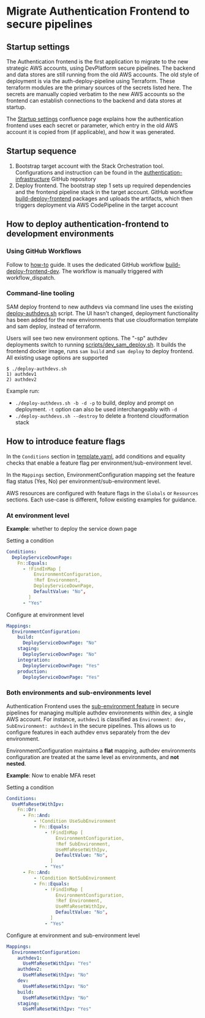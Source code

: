 # Migrate Authentication Frontend to secure pipelines

## Startup settings

The Authentication frontend is the first application to migrate to the new strategic AWS accounts, using DevPlatform secure pipelines. The backend and data stores are still running from the old AWS accounts. The old style of deployment is via the auth-deploy-pipeline using Terraform. These terraform modules are the primary sources of the secrets listed here. The secrets are manually copied verbatim to the new AWS accounts so the frontend can establish connections to the backend and data stores at startup.

The [Startup settings](https://govukverify.atlassian.net/wiki/spaces/LO/pages/4389699622/Startup+settings) confluence page explains how the authentication frontend uses each secret or parameter, which entry in the old AWS account it is copied from (if applicable), and how it was generated.

## Startup sequence

1. Bootstrap target account with the Stack Orchestration tool. Configurations and instruction can be found in the [authentication-infrastructure](https://github.com/govuk-one-login/authentication-infrastructure) GitHub repository
2. Deploy frontend. The bootstrap step 1 sets up required dependencies and the frontend pipeline stack in the target account. GitHub workflow [build-deploy-frontend](../../.github/workflows/build-deploy-frontend.yml) packages and uploads the artifacts, which then triggers deployment via AWS CodePipeline in the target account

## How to deploy authentication-frontend to development environments

### Using GitHub Workflows

Follow to [how-to](https://govukverify.atlassian.net/wiki/spaces/LO/pages/4462215197/How+to+deploy+frontend+to+dev+environments+using+secure+pipeline) guide.
It uses the dedicated GitHub workflow [build-deploy-frontend-dev](../../.github/workflows/build-deploy-frontend-dev.yml). The workflow is manually triggered with workflow_dispatch.

### Command-line tooling

SAM deploy frontend to new authdevs via command line uses the existing [deploy-authdevs.sh](../../deploy-authdevs.sh) script. The UI hasn't changed, deployment functionality has been added for the new environments that use cloudformation template and sam deploy, instead of terraform.

Users will see two new environment options. The "-sp" authdev deployments switch to running [scripts/dev_sam_deploy.sh](../../scripts/dev_sam_deploy.sh). It builds the frontend docker image, runs `sam build` and `sam deploy` to deploy frontend. All existing usage options are supported

```shell
$ ./deploy-authdevs.sh
1) authdev1
2) authdev2
```

Example run:

- `./deploy-authdevs.sh -b -d -p` to build, deploy and prompt on deployment. `-t` option can also be used interchangeably with `-d`
- `./deploy-authdevs.sh --destroy` to delete a frontend cloudformation stack

## How to introduce feature flags

In the `Conditions` section in [template.yaml](./template.yaml), add conditions and equality checks that enable a feature flag per environment/sub-environment level.

In the `Mappings` section, EnvironmentConfiguration mapping set the feature flag status (Yes, No) per environment/sub-environment level.

AWS resources are configured with feature flags in the `Globals` or `Resources` sections. Each use-case is different, follow existing examples for guidance.

### At environment level

**Example**: whether to deploy the service down page

Setting a condition

```Yaml
Conditions:
  DeployServiceDownPage:
    Fn::Equals:
      - !FindInMap [
          EnvironmentConfiguration,
          !Ref Environment,
          DeployServiceDownPage,
          DefaultValue: "No",
        ]
      - "Yes"
```

Configure at environment level

```Yaml
Mappings:
  EnvironmentConfiguration:
    build:
      DeployServiceDownPage: "No"
    staging:
      DeployServiceDownPage: "No"
    integration:
      DeployServiceDownPage: "Yes"
    production:
      DeployServiceDownPage: "Yes"
```

### Both environments and sub-environments level

Authentication Frontend uses the [sub-environment feature](https://govukverify.atlassian.net/wiki/spaces/PLAT/pages/4469489758/Secure+pipelines+support+multiple+dev+environments+within+a+single+AWS+account) in secure pipelines for managing multiple authdev environments within dev, a single AWS account. For instance, `authdev1` is classified as `Environment: dev, SubEnvironment: authdev1` in the secure pipelines. This allows us to configure features in each authdev envs separately from the dev environment.

EnvironmentConfiguration maintains a **flat** mapping, authdev environments configuration are treated at the same level as environments, and **not nested**.

**Example**: Now to enable MFA reset

Setting a condition

```Yaml
Conditions:
  UseMfaResetWithIpv:
    Fn::Or:
      - Fn::And:
          - !Condition UseSubEnvironment
          - Fn::Equals:
              - !FindInMap [
                  EnvironmentConfiguration,
                  !Ref SubEnvironment,
                  UseMfaResetWithIpv,
                  DefaultValue: "No",
                ]
              - "Yes"
      - Fn::And:
          - !Condition NotSubEnvironment
          - Fn::Equals:
              - !FindInMap [
                  EnvironmentConfiguration,
                  !Ref Environment,
                  UseMfaResetWithIpv,
                  DefaultValue: "No",
                ]
              - "Yes"
```

Configure at environment and sub-environment level

```Yaml
Mappings:
  EnvironmentConfiguration:
    authdev1:
      UseMfaResetWithIpv: "Yes"
    authdev2:
      UseMfaResetWithIpv: "No"
    dev:
      UseMfaResetWithIpv: "No"
    build:
      UseMfaResetWithIpv: "No"
    staging:
      UseMfaResetWithIpv: "Yes"
```
